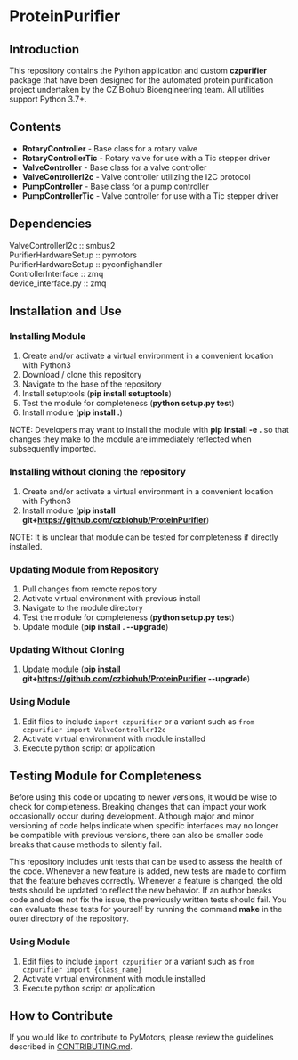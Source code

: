 # ProteinPurifier

## Introduction
This repository contains the Python application and custom **czpurifier** package that have been designed for the automated protein purification project undertaken by the CZ Biohub Bioengineering team. All utilities support Python 3.7+.

## Contents

* __RotaryController__ - Base class for a rotary valve
* __RotaryControllerTic__ - Rotary valve for use with a Tic stepper driver
* __ValveController__ - Base class for a valve controller
* __ValveControllerI2c__ - Valve controller utilizing the I2C protocol
* __PumpController__ - Base class for a pump controller
* __PumpControllerTic__ - Valve controller for use with a Tic stepper driver


## Dependencies
ValveControllerI2c :: smbus2<br>
PurifierHardwareSetup :: pymotors<br>
PurifierHardwareSetup :: pyconfighandler<br>
ControllerInterface :: zmq<br>
device_interface.py :: zmq<br>


## Installation and Use
### Installing Module
1. Create and/or activate a virtual environment in a convenient location with Python3
2. Download / clone this repository
3. Navigate to the base of the repository
4. Install setuptools (__pip install setuptools__)
5. Test the module for completeness (__python setup.py test__)
6. Install module (__pip install .__)

NOTE: Developers may want to install the module with __pip install -e .__ so that changes they make to the module are immediately reflected when subsequently imported.

### Installing without cloning the repository
1. Create and/or activate a virtual environment in a convenient location with Python3
2. Install module (__pip install git+https://github.com/czbiohub/ProteinPurifier__)

NOTE: It is unclear that module can be tested for completeness if directly installed.

### Updating Module from Repository
1. Pull changes from remote repository
2. Activate virtual environment with previous install
3. Navigate to the module directory
4. Test the module for completeness (__python setup.py test__)
5. Update module (__pip install . --upgrade__)

### Updating Without Cloning
1. Update module (__pip install git+https://github.com/czbiohub/ProteinPurifier --upgrade__)

### Using Module
1. Edit files to include `import czpurifier` or a variant such as `from czpurifier import ValveControllerI2c`
2. Activate virtual environment with module installed
3. Execute python script or application

## Testing Module for Completeness
Before using this code or updating to newer versions, it would be wise to check for completeness. Breaking changes that can impact your work occasionally occur during development. Although major and minor versioning of code helps indicate when specific interfaces may no longer be compatible with previous versions, there can also be smaller code breaks that cause methods to silently fail.

This repository includes unit tests that can be used to assess the health of the code. Whenever a new feature is added, new tests are made to confirm that the feature behaves correctly. Whenever a feature is changed, the old tests should be updated to reflect the new behavior. If an author breaks code and does not fix the issue, the previously written tests should fail. You can evaluate these tests for yourself by running the command __make__ in the outer directory of the repository.

### Using Module
1. Edit files to include `import czpurifier` or a variant such as `from czpurifier import {class_name}`
2. Activate virtual environment with module installed
3. Execute python script or application


## How to Contribute
If you would like to contribute to PyMotors, please review the guidelines described in [CONTRIBUTING.md](https://github.com/czbiohub/capper-decapper/blob/master/CONTRIBUTING.md).

